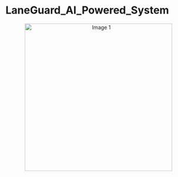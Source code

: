 # LaneGuard_AI_Powered_System
<p align="center">
  <img src="‪C:\Users\HP\Downloads\logo_white_new.png" alt="Image 1" width="400" style="margin-bottom: -100px;"/>
</p>

